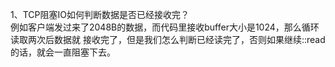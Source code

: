 1、TCP阻塞IO如何判断数据是否已经接收完？ <br>
例如客户端发过来了2048B的数据，而代码里接收buffer大小是1024，那么循环读取两次后数据就
接收完了，但是我们怎么判断已经读完了，否则如果继续::read的话，就会一直阻塞下去。
